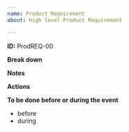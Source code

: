 ```yaml
---
name: Product Requirement
about: High level Product Requirement

---
```


**ID:** ProdREQ-00

**Break down**

**Notes**

**Actions**

**To be done before or during the event**
- before
- during
